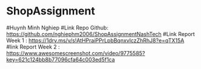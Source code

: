 # ShopAssignment 
#Huynh Minh Nghiep
#Link Repo Github: https://github.com/nghiephm2006/ShopAssignmentNashTech
#Link Report Week 1 : https://1drv.ms/v/s!AtHPraiPPrLpbBqnxvlczZhRhJ8?e=qTX15A
#link Report Week 2 : https://www.awesomescreenshot.com/video/9775585?key=621c124bb8b77096cfa64c003ed5f1ca